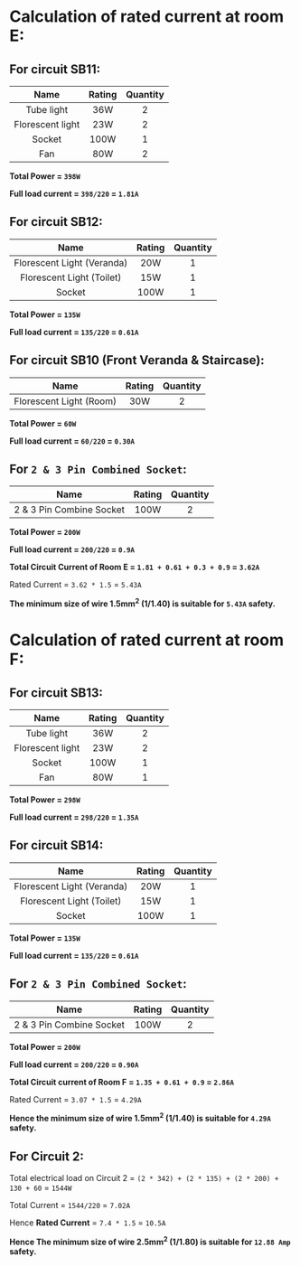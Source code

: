 # Calculation of rated current at room E:

For circuit SB11:
----------------

|       Name       | Rating | Quantity |
|:----------------:|:------:|:--------:|
|    Tube light    |   36W  |     2    |
| Florescent light |   23W  |     2    |
|      Socket      |  100W  |     1    |
|        Fan       |   80W  |     2    |

**Total Power = `398W`**

**Full load current = `398/220` = `1.81A`**

For circuit SB12:
-----------------

|            Name            | Rating | Quantity |
|:--------------------------:|:------:|:--------:|
| Florescent Light (Veranda) |   20W  |     1    |
|  Florescent Light (Toilet) |   15W  |     1    |
|           Socket           |  100W  |     1    |

**Total Power = `135W`**

**Full load current = `135/220` = `0.61A`**

For circuit SB10 (Front Veranda & Staircase):
---------------------------------------------

|            Name           | Rating | Quantity |
|:-------------------------:|:------:|:--------:|
|  Florescent Light (Room)  |   30W  |     2    |

**Total Power = `60W`**

**Full load current = `60/220` = `0.30A`**

For `2 & 3 Pin Combined Socket`:
--------------------------------

|            Name           | Rating | Quantity |
|:-------------------------:|:------:|:--------:|
|  2 & 3 Pin Combine Socket |  100W  |     2    |

**Total Power = `200W`**

**Full load current = `200/220` = `0.9A`**

**Total Circuit Current of Room E = `1.81 + 0.61 + 0.3 + 0.9` = `3.62A`**

Rated Current = `3.62 * 1.5` = `5.43A`

**The minimum size of wire 1.5mm<sup>2</sup> (1/1.40) is suitable for `5.43A` safety.**

# Calculation of rated current at room F:

For circuit SB13:
----------------

|       Name       | Rating | Quantity |
|:----------------:|:------:|:--------:|
|    Tube light    |   36W  |     2    |
| Florescent light |   23W  |     2    |
|      Socket      |  100W  |     1    |
|        Fan       |   80W  |     1    |

**Total Power = `298W`**

**Full load current = `298/220` = `1.35A`**

For circuit SB14:
----------------

|            Name            | Rating | Quantity |
|:--------------------------:|:------:|:--------:|
| Florescent Light (Veranda) |   20W  |     1    |
|  Florescent Light (Toilet) |   15W  |     1    |
|           Socket           |  100W  |     1    |

**Total Power = `135W`**

**Full load current = `135/220` = `0.61A`**

For `2 & 3 Pin Combined Socket`:
--------------------------------

|            Name            | Rating | Quantity |
|:--------------------------:|:------:|:--------:|
|  2 & 3 Pin Combine Socket  |  100W  |     2    |

**Total Power = `200W`**

**Full load current = `200/220` = `0.90A`**

**Total Circuit current of Room F = `1.35 + 0.61 + 0.9` = `2.86A`**

Rated Current = `3.07 * 1.5` = `4.29A`

**Hence the minimum size of wire 1.5mm<sup>2</sup> (1/1.40) is suitable for `4.29A` safety.**

For Circuit 2:
--------------

Total electrical load on Circuit 2 = `(2 * 342) + (2 * 135) + (2 * 200) + 130 + 60` = `1544W`

Total Current = `1544/220` = `7.02A`

Hence **Rated Current** = `7.4 * 1.5` = `10.5A`

**Hence The minimum size of wire 2.5mm<sup>2</sup> (1/1.80) is suitable for `12.88 Amp` safety.**
